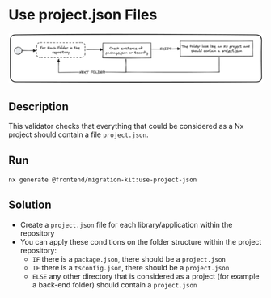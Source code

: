 # Use project.json Files
![use-project-json.png](../../../../docs/images/use-project-json.png)

## Description
This validator checks that everything that could be considered as a Nx project should contain a file `project.json`.

## Run
```bash
nx generate @frontend/migration-kit:use-project-json
```

## Solution
* Create a `project.json` file for each library/application within the repository
* You can apply these conditions on the folder structure within the project repository:
  - `IF` there is a `package.json`, there should be a `project.json`
  - `IF` there is a `tsconfig.json`, there should be a `project.json`
  - `ELSE` any other directory that is considered as a project (for example a back-end folder) should contain a `project.json`